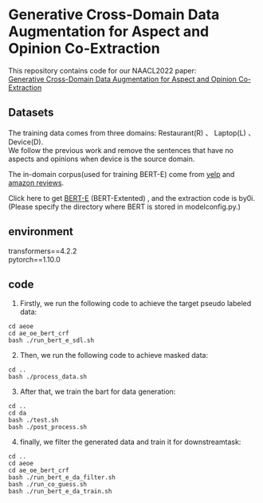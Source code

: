 
# Generative Cross-Domain Data Augmentation for Aspect and Opinion Co-Extraction
This repository contains code for our NAACL2022 paper:  
[Generative Cross-Domain Data Augmentation for Aspect and Opinion Co-Extraction](https://aclanthology.org/2022.naacl-main.312.pdf)
## Datasets

The training data comes from three domains: Restaurant(R) 、 Laptop(L) 、 Device(D).  
We follow the previous work and remove the sentences that have no aspects and opinions when device is the source domain.  

The in-domain corpus(used for training BERT-E) come from [yelp](https://www.yelp.com/dataset/challenge) and [amazon reviews](http://jmcauley.ucsd.edu/data/amazon/links.html). 

Click here to get [BERT-E](https://pan.baidu.com/s/1hNyNCyfOHzznuPbxT1LNFQ) (BERT-Extented) , and the extraction code is by0i. (Please specify the directory where BERT is stored in modelconfig.py.)

## environment
transformers==4.2.2  
pytorch==1.10.0  
## code
1. Firstly, we run the following code to achieve the target pseudo labeled data:
```
cd aeoe
cd ae_oe_bert_crf
bash ./run_bert_e_sdl.sh
```
2. Then, we run the following code to achieve masked data:
```
cd ..
bash ./process_data.sh
```
3. After that, we train the bart for data generation:
```
cd ..
cd da
bash ./test.sh
bash ./post_process.sh
```
4. finally, we filter the generated data and train it for downstreamtask:
```
cd ..
cd aeoe
cd ae_oe_bert_crf
bash ./run_bert_e_da_filter.sh
bash ./run_co_guess.sh
bash ./run_bert_e_da_train.sh
```
